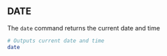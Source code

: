 ## DATE

The `date` command returns the current date and time

```sh
# Outputs current date and time
date
```